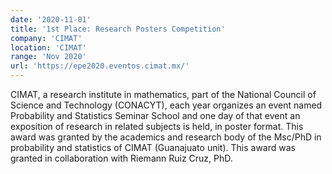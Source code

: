 ```yaml
---
date: '2020-11-01'
title: '1st Place: Research Posters Competition'
company: 'CIMAT'
location: 'CIMAT'
range: 'Nov 2020'
url: 'https://epe2020.eventos.cimat.mx/'
---
```


CIMAT, a research institute in mathematics, part of the National Council of Science and Technology (CONACYT), each year organizes an event named Probability and Statistics Seminar School and one day of that event an exposition of research in related subjects is held, in poster format. This award was granted by the academics and research body of the Msc/PhD in probability and statistics of CIMAT (Guanajuato unit). This award was granted in collaboration with Riemann Ruiz Cruz, PhD.
